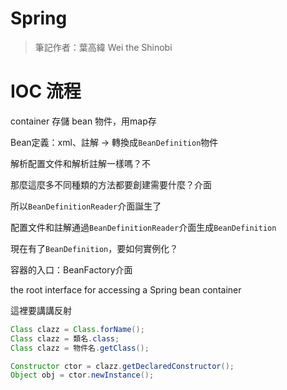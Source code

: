 # Spring

> 筆記作者：葉高緯 Wei the Shinobi

# IOC 流程

container 存儲 bean 物件，用map存

Bean定義：xml、註解 -> 轉換成`BeanDefinition`物件

解析配置文件和解析註解一樣嗎？不

那麼這麼多不同種類的方法都要創建需要什麼？介面

所以`BeanDefinitionReader`介面誕生了

配置文件和註解通過`BeanDefinitionReader`介面生成`BeanDefinition`

現在有了`BeanDefinition`，要如何實例化？

容器的入口：BeanFactory介面

the root interface for accessing a Spring bean container

這裡要講講反射

```java
Class clazz = Class.forName();
Class clazz = 類名.class;
Class clazz = 物件名.getClass();

Constructor ctor = clazz.getDeclaredConstructor();
Object obj = ctor.newInstance();
```

